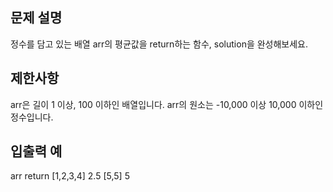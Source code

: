 ## 문제 설명
정수를 담고 있는 배열 arr의 평균값을 return하는 함수, solution을 완성해보세요.

## 제한사항
arr은 길이 1 이상, 100 이하인 배열입니다.
arr의 원소는 -10,000 이상 10,000 이하인 정수입니다.
## 입출력 예
arr	return
[1,2,3,4]	2.5
[5,5]	5